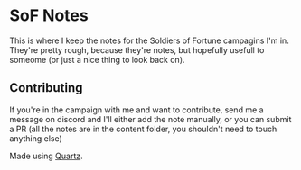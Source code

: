 # SoF Notes

This is where I keep the notes for the Soldiers of Fortune campagins I'm in. 
They're pretty rough, because they're notes, but hopefully usefull to someome (or just a nice thing to look back on).

## Contributing

If you're in the campaign with me and want to contribute, send me a message on discord and I'll either add the note manually,
or you can submit a PR (all the notes are in the content folder, you shouldn't need to touch anything else)

Made using [Quartz](https://quartz.jzhao.xyz/).
